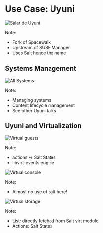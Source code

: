 <!-- .slide: data-state="section-break" id="break-uyuni" data-timing="10s" -->
# Use Case: Uyuni


<!-- .slide: data-state="normal" class="full-screen" id="salar-de-uyuni" data-menu-title="Salar de Uyuni" data-timing="120" -->
<a title='By Luca Galuzzi [CC BY-SA 2.5](https://creativecommons.org/licenses/by-sa/2.5/)'
  href='https://commons.wikimedia.org/wiki/File:Piles_of_Salt_Salar_de_Uyuni_Bolivia_Luca_Galuzzi_2006_a.jpg'>
  <img alt="Salar de Uyuni" data-src="images/salar_uyuni.jpg"/>
</a>

Note:
* Fork of Spacewalk
* Upstream of SUSE Manager
* Uses Salt hence the name


<!-- .slide: data-state="normal" id="uyuni" data-menu-title="Uyuni" data-timing="60" -->
## Systems Management
<img alt="All Systems" data-src="images/systems_all.png"/>

Note:
* Managing systems
* Content lifecycle management
* See other Uyuni talks


<!-- .slide: data-state="normal" id="uyuni-virt" data-timing="120s" data-menu-title="Uyuni and Virtualization" -->
## Uyuni and Virtualization
<img alt="Virtual guests" data-src="images/uyuni-vms.png"/>

Note:
* actions -> Salt States
* libvirt-events engine


<!-- .slide: data-state="normal" id="virtual-console" data-timing="120s" data-menu-title="Virtual Console" -->
<img alt="Virtual console" data-src="images/display-console.png"/>

Note:
* Almost no use of salt here!


<!-- .slide: data-state="normal" id="uyuni-pools" data-timing="120s" data-menu-title="Uyuni and Virtual Storage" -->
<img alt="Virtual storage" data-src="images/uyuni-pools.png"/>

Note:
* List: directly fetched from Salt virt module
* Actions: Salt States
